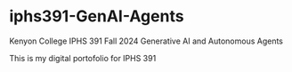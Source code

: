 # iphs391-GenAI-Agents
Kenyon College IPHS 391 Fall 2024 Generative AI and Autonomous Agents

This is my digital portofolio for IPHS 391
